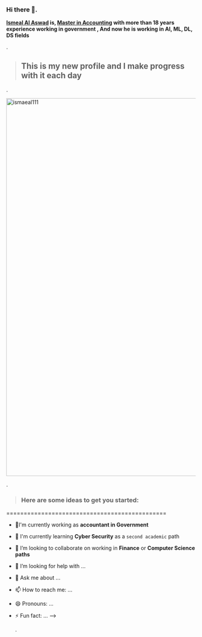 ### Hi there 👋.

**[Ismeal Al Aswad]() is, [Master in Accounting](https://github.com/IsmealAlAswad/Accounting-Certifications) with more than 18 years experience working in government  , And now he is working in AI, ML, DL, DS fields**


.


> ## This is my new profile and I make progress with it each day


. 

<img width="1006" alt="ismaeal111" src="https://github.com/IsmealAlAswad/Accounting-Certifications/assets/146756819/cc190ca4-f574-4a4b-b8e8-b76ac8ad8741">


.


> ### Here are some ideas to get you started:

==============================================


- 🔭I'm currently working as **accountant in Government**
- 🌱 I'm currently learning **Cyber Security** as a `second academic` path
- 👯 I’m looking to collaborate on working in **Finance** or **Computer Science paths**
- 🤔 I’m looking for help with ...
- 💬 Ask me about ...
- 📫 How to reach me: ...
- 😄 Pronouns: ...
- ⚡ Fun fact: ...
-->


  .





